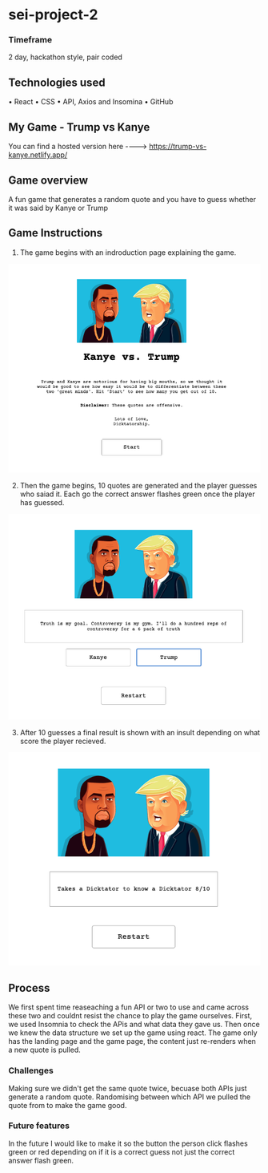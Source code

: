 # sei-project-2
### Timeframe
2 day, hackathon style, pair coded
## Technologies used
•	React
•	CSS
•	API, Axios and Insomina
•	GitHub


## My Game - Trump vs Kanye

You can find a hosted version here ----> https://trump-vs-kanye.netlify.app/

## Game overview

A fun game that generates a random quote and you have to guess whether it was said by Kanye or Trump


## Game Instructions

1.	The game begins with an indroduction page explaining the game.

![game screenshot 1](src/assets/ScreenShot-1.png)

2.	Then the game begins, 10 quotes are generated and the player guesses who saiad it. Each go the correct answer flashes green once the player has guessed.

![game screenshot 2](src/assets/Screenshot-2.png)

3.	After 10 guesses a final result is shown with an insult depending on what score the player recieved.

![game screnshot 3](src/assets/Screenshot-3.png)




## Process

We first spent time reaseaching a fun API or two to use and came across these two and couldnt resist the chance to play the game ourselves.
First, we used Insomnia to check the APis and what data they gave us.
Then once we knew the data structure we set up the game using react. The game only has the landing page and the game page, the content just re-renders when a new quote is pulled.

### Challenges
Making sure we didn't get the same quote twice, becuase both APIs just generate a random quote.
Randomising between which API we pulled the quote from to make the game good.

### Future features
In the future I would like to make it so the button the person click flashes green or red depending on if it is a correct guess not just the correct answer flash green.


